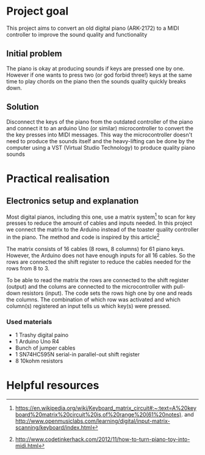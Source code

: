 # Project goal
This project aims to convert an old digital piano (ARK-2172) to a MIDI controller to improve the sound quality and functionality

## Initial problem
The piano is okay at producing sounds if keys are pressed one by one. However if one wants to press two (or god forbid three!) keys at the same time to play chords on the piano then the sounds quality quickly breaks down.

## Solution
Disconnect the keys of the piano from the outdated controller of the piano and connect it to an arduino Uno (or similar) microcontroller to convert the the key presses into MIDI messages. This way the microcontroller doesn't need to produce the sounds itself and the heavy-lifting can be done by the computer using a VST (Virtual Studio Technology) to produce quality piano sounds

# Practical realisation
## Electronics setup and explanation
Most digital pianos, including this one, use a matrix system[^1] to scan for key presses to reduce the amount of cables and inputs needed. In this project we connect the matrix to the Arduino instead of the toaster quality controller in the piano. The method and code is inspired by this article[^2]

The matrix consists of 16 cables (8 rows, 8 columns) for 61 piano keys. However, the Arduino does not have enough inputs for all 16 cables. So the rows are connected the shift register to reduce the cables needed for the rows from 8 to 3. 

To be able to read the matrix the rows are connected to the shift register (output) and the colums are connected to the microcontroller with pull-down resistors (input). The code sets the rows high one by one and reads the columns. The combination of which row was activated and which column(s) registered an input tells us which key(s) were pressed.

### Used materials
- 1 Trashy digital paino 
- 1 Arduino Uno R4
- Bunch of jumper cables
- 1 SN74HC595N serial-in parallel-out shift register
- 8 10kohm resistors

# Helpful resources
[^1]: https://en.wikipedia.org/wiki/Keyboard_matrix_circuit#:~:text=A%20keyboard%20matrix%20circuit%20is,of%20range%20(61%20notes). and http://www.openmusiclabs.com/learning/digital/input-matrix-scanning/keyboard/index.html
[^2]: http://www.codetinkerhack.com/2012/11/how-to-turn-piano-toy-into-midi.html
